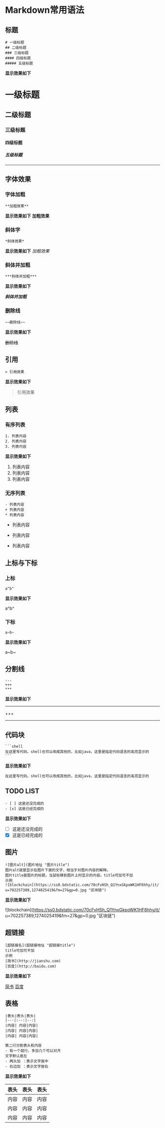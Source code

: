# Markdown常用语法

## 标题

```shell
# 一级标题
## 二级标题
### 三级标题
#### 四级标题
##### 五级标题
```

**显示效果如下**

# 一级标题

## 二级标题

### 三级标题

#### 四级标题

##### 五级标题

---

## 字体效果

### 字体加粗

```shell
**加粗效果**
```

**显示效果如下**
**加粗效果**

### 斜体字

```shell
*斜体效果*
```

**显示效果如下**
*加粗效果*

### 斜体并加粗

```shell
***斜体并加粗***
```

**显示效果如下**

***斜体并加粗***

### 删除线

```shell
~~删除线~~
```

**显示效果如下**

~~删除线~~

## 引用

```shell
> 引用效果
```

**显示效果如下**

> 引用效果

## 列表

### 有序列表

```shell
1. 列表内容
2. 列表内容
3. 列表内容
```

**显示效果如下**

1. 列表内容
2. 列表内容
3. 列表内容

### 无序列表

```shell
- 列表内容
+ 列表内容
* 列表内容
```

- 列表内容
+ 列表内容

* 列表内容

## 上标与下标

### 上标

```shell
a^b^
```

**显示效果如下**

a^b^

### 下标

```shell
a~b~
```

**显示效果如下**

a~b~

## 分割线

```shell
---
+++
***
```

**显示效果如下**

---

+++

***

## 代码块

```shell
​```shell
在这里写代码，shell也可以改成其他的，比如java，这里是指定代码语言的高亮显示的
​```
```

**显示效果如下**

```shell
在这里写代码，shell也可以改成其他的，比如java，这里是指定代码语言的高亮显示的
```

## TODO LIST

```shell
- [ ] 这是还没完成的
- [x] 这是已经完成的
```

**显示效果如下**

- [ ] 这是还没完成的
- [x] 这是已经完成的

## 图片

```shell
![图片alt](图片地址 "图片title")
图片alt就是显示在图片下面的文字，相当于对图片内容的解释。
图片title是图片的标题，当鼠标移到图片上时显示的内容。title可加可不加
示例
![blockchain](https://ss0.bdstatic.com/70cFvHSh_Q1YnxGkpoWK1HF6hhy/it/
u=702257389,1274025419&fm=27&gp=0.jpg "区块链")
```

**显示效果如下**

![blockchain](https://ss0.bdstatic.com/70cFvHSh_Q1YnxGkpoWK1HF6hhy/it/
u=702257389,1274025419&fm=27&gp=0.jpg "区块链")

## 超链接

```shell
[超链接名](超链接地址 "超链接title")
title可加可不加
示例
[简书](http://jianshu.com)
[百度](http://baidu.com)
```

**显示效果如下**

[简书](http://jianshu.com)
[百度](http://baidu.com)

## 表格

```shell
|表头|表头|表头|
|---|:--:|--:|
|内容| 内容|内容|
|内容| 内容|内容|
|内容| 内容|内容|

第二行分割表头和内容
- 有一个就行，多加几个可以对齐
文字默认居左
- 两头加 ：表示文字居中
- 右边加 ：表示文字居右
```

**显示效果如下**

| 表头 | 表头 | 表头 |
| ---- | :--: | ---:|
| 内容 | 内容 | 内容 |
| 内容 | 内容 | 内容 |
| 内容 | 内容 | 内容 |

